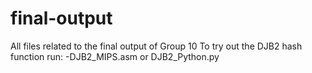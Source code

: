 # final-output
All files related to the final output of Group 10
To try out the DJB2 hash function run:
  -DJB2_MIPS.asm or DJB2_Python.py
